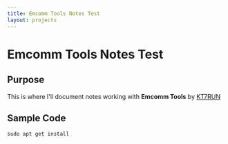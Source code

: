 ```yaml
---
title: Emcomm Tools Notes Test
layout: projects
---
```

# Emcomm Tools Notes Test #

## Purpose ##

This is where I'll document notes working with **Emcomm Tools** by [KT7RUN](http://community.emcommtools.com)

## Sample Code ##

```
sudo apt get install
```

